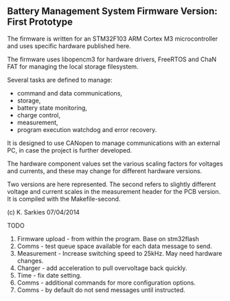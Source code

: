 Battery Management System Firmware
Version: First Prototype
----------------------------------

The firmware is written for an STM32F103 ARM Cortex M3 microcontroller and uses
specific hardware published here.

The firmware uses libopencm3 for hardware drivers, FreeRTOS and ChaN FAT for
managing the local storage filesystem.

Several tasks are defined to manage:

- command and data communications,
- storage,
- battery state monitoring,
- charge control,
- measurement,
- program execution watchdog and error recovery.

It is designed to use CANopen to manage communications with an external PC, in
case the project is further developed.

The hardware component values set the various scaling factors for voltages and
currents, and these may change for different hardware versions.

Two versions are here represented. The second refers to slightly different
voltage and current scales in the measurement header for the PCB version.
It is compiled with the Makefile-second.

(c) K. Sarkies 07/04/2014

TODO

1. Firmware upload - from within the program. Base on stm32flash
2. Comms - test queue space available for each data message to send.
4. Measurement - Increase switching speed to 25kHz. May need hardware changes.
5. Charger - add acceleration to pull overvoltage back quickly.
6. Time - fix date setting.
7. Comms - additional commands for more configuration options.
8. Comms - by default do not send messages until instructed.

